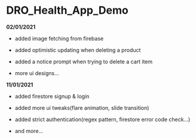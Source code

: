 # DRO_Health_App_Demo
 
 **02/01/2021**
 
 - added image fetching from firebase
  
 - added optimistic updating when deleting a product
 
 - added a notice prompt when trying to delete a cart item
 
 - more ui designs...
 
 
 
 **11/01/2021**
 
 - added firestore signup & login
 
 - added more ui tweaks(flare animation, slide transition)
 
 - added strict authentication(regex pattern, firestore error code check...)
 
 - and more...
